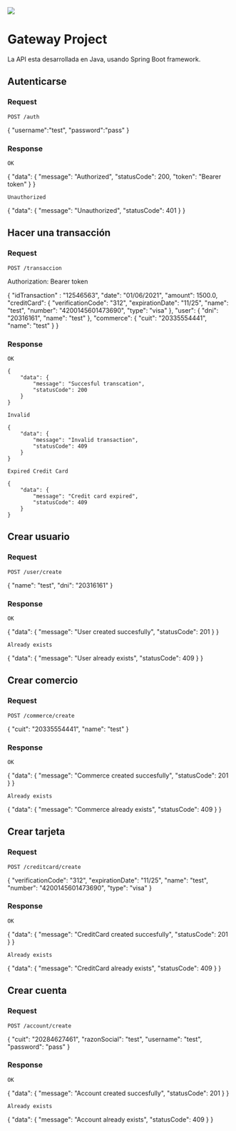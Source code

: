 ![](https://github.com/damokravetz/transactional-api)

# Gateway Project

La API esta desarrollada en Java, usando Spring Boot framework.
    
## Autenticarse

### Request

`POST /auth`
 
 {
    "username":"test",
    "password":"pass"
 }
 
### Response

`OK`

 {
     "data": {
         "message": "Authorized",
         "statusCode": 200,
         "token": "Bearer token"
     }
 }
 
`Unauthorized`

 {
     "data": {
         "message": "Unauthorized",
            "statusCode": 401
     }
 }

## Hacer una transacción

### Request

`POST /transaccion`

Authorization: Bearer token

 {
     "idTransaction" : "12546563",
     "date": "01/06/2021",
     "amount": 1500.0,
     "creditCard": {
         "verificationCode": "312",
         "expirationDate": "11/25",
         "name": "test",
         "number": "4200145601473690",
         "type": "visa"
         },
     "user": {
         "dni": "20316161",
         "name": "test"
         },
     "commerce": {
         "cuit": "20335554441",
         "name": "test"
         }
 }
  
### Response

 `OK`

    {
        "data": {
            "message": "Succesful transcation",
            "statusCode": 200
        }
    }
 
 `Invalid`

    {
        "data": {
            "message": "Invalid transaction",
            "statusCode": 409
        }
    }
 
 `Expired Credit Card`

    {
        "data": {
            "message": "Credit card expired",
            "statusCode": 409
        }
    }

## Crear usuario

### Request

`POST /user/create`
 
 {
     "name": "test",
     "dni": "20316161"
 }
 
### Response

`OK`

 {
     "data": {
         "message": "User created succesfully",
         "statusCode": 201
     }
 }
 
`Already exists`

 {
     "data": {
         "message": "User already exists",
         "statusCode": 409
     }
 }
 
## Crear comercio

### Request

`POST /commerce/create`
 
 {
    "cuit": "20335554441",
    "name": "test"
 }
 
### Response

`OK`

 {
     "data": {
         "message": "Commerce created succesfully",
         "statusCode": 201
     }
 }
 
`Already exists`

 {
     "data": {
         "message": "Commerce already exists",
         "statusCode": 409
     }
 }
 
## Crear tarjeta

### Request

`POST /creditcard/create`
 
 {
    "verificationCode": "312",
    "expirationDate": "11/25",
    "name": "test",
    "number": "4200145601473690",
    "type": "visa"
 }
 
### Response

`OK`

 {
     "data": {
         "message": "CreditCard created succesfully",
         "statusCode": 201
     }
 }
 
`Already exists`

 {
     "data": {
         "message": "CreditCard already exists",
         "statusCode": 409
     }
 }
 
## Crear cuenta

### Request

`POST /account/create`
 
 {
    "cuit": "20284627461",
    "razonSocial": "test",
    "username": "test",
    "password": "pass"
 }
 
### Response

`OK`

 {
     "data": {
         "message": "Account created succesfully",
         "statusCode": 201
     }
 }
 
`Already exists`

 {
     "data": {
         "message": "Account already exists",
         "statusCode": 409
     }
 }

